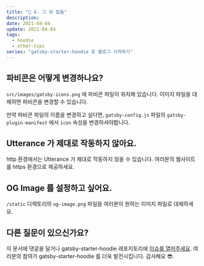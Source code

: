 ```yaml
---
title: "🤩 4. 그 외 팁들"
description:
date: 2021-04-04
update: 2021-04-04
tags:
  - hoodie
  - other-tips
series: "gatsby-starter-hoodie 로 블로그 시작하기"
---
```


## 파비콘은 어떻게 변경하나요?

`src/images/gatsby-icons.png` 에 파비콘 파일이 위치해 있습니다. 이미지 파일을 대체하면 파비콘을 변경할 수 있습니다.

만약 파비콘 파일의 이름을 변경하고 싶다면, `gatsby-config.js` 파일의 `gatsby-plugin-manifest` 에서 `icon` 속성을 변경하셔야합니다.

## Utterance 가 제대로 작동하지 않아요.

http 환경에서는 Utterance 가 제대로 작동하지 않을 수 있습니다. 여러분의 웹사이트를 https 환경으로 제공하세요.

## OG Image 를 설정하고 싶어요.

`/static` 디렉토리의 `og-image.png` 파일을 여러분이 원하는 이미지 파일로 대체하세요.

## 다른 질문이 있으신가요?

이 문서에 댓글을 달거나 gatsby-starter-hoodie 레포지토리에 [이슈를 열어주세요](https://github.com/devHudi/gatsby-starter-hoodie/issues). 여러분의 참여가 gatsby-starter-hoodie 를 더욱 발전시킵니다. 감사해요 😎.
